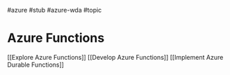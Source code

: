 #azure #stub #azure-wda #topic

# Azure Functions
[[Explore Azure Functions]]
[[Develop Azure Functions]]
[[Implement Azure Durable Functions]]